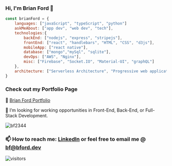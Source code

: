 ### Hi, I'm Brian Ford 👋

```javascript
const brianFord = {
    languages: ["javaScript", "typeScript", "python"]
    askMeAbout: ["app dev", "web dev", "tech"],
    technologies:{
        backEnd: ["nodejs", "express", "stripejs"],
        frontEnd: ["react", "handlebars", "HTML", "CSS", "d3js"],
        mobileApp: ["react native"],
        database: ["mongo","mySql", "sqlite"],
        devOps: ["AWS", "Nginx"],
        misc: ["Firebase", "Socket.IO", "Material-UI", "graphQL"]
    },
    architecture: ["Serverless Architecture", "Progressive web applications", "Single page applications"],
}
```

### Check out my Portfolio Page
🔭 [Brian Ford Portfolio](https://bf2344.netlify.app)

👯 I’m looking for working opportunities in Front-End, Back-End, or Full-Stack Development.

<img src="https://github-readme-stats.vercel.app/api?username=bf2344&layout=compact&text_color=daf7dc&bg_color=151515&show_icons=true&count_private=true" alt="bf2344" />

### 📫 How to reach me: [LinkedIn](https://www.linkedin.com/in/bf2344/) or feel free to email me @ [bf@bford.dev](mailto:bf@bford.dev)

<p><img src="https://visitor-badge.glitch.me/badge?page_id=bf2344.bf2344" alt="visitors"></p>
